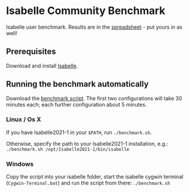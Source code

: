 # Isabelle Community Benchmark
Isabelle user benchmark.
Results are in the [spreadsheet](https://docs.google.com/spreadsheets/d/12GhEwSNSopowDBq5gSem3u39fliiIcoTIZHMnX4RE3A) -
put yours in as well!

## Prerequisites
Download and install [Isabelle](https://isabelle.in.tum.de/).

## Running the benchmark automatically
Download the [benchmark script](https://raw.githubusercontent.com/Dacit/isabelle-benchmark/main/benchmark.sh).
The first two configurations will take 30 minutes each; each further configuration about 5 minutes.

### Linux / Os X
If you have Isabelle2021-1 in your `$PATH`, run `./benchmark.sh`.

Otherwise, specify the path to your Isabelle2021-1 installation, e.g.: `./benchmark.sh /opt/Isabelle2021-1/bin/isabelle`

### Windows
Copy the script into your isabelle folder, start the isabelle cygwin terminal (`Cygwin-Terminal.bat`) and run the script from there: `./benchmark.sh`
